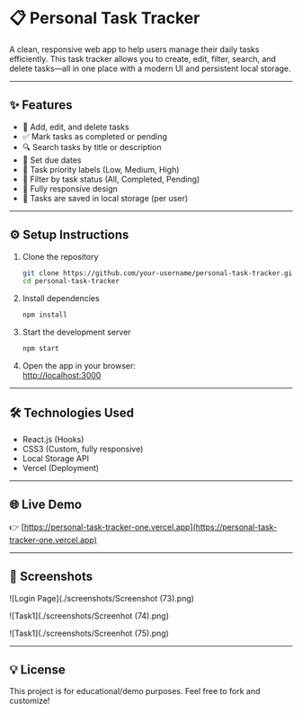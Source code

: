 # 📋 Personal Task Tracker

A clean, responsive web app to help users manage their daily tasks efficiently. This task tracker allows you to create, edit, filter, search, and delete tasks—all in one place with a modern UI and persistent local storage.

---

## ✨ Features

- 📝 Add, edit, and delete tasks
- ✅ Mark tasks as completed or pending
- 🔍 Search tasks by title or description
- 📅 Set due dates
- 🔢 Task priority labels (Low, Medium, High)
- 🎯 Filter by task status (All, Completed, Pending)
- 🌙 Fully responsive design
- 💾 Tasks are saved in local storage (per user)

---

## ⚙️ Setup Instructions

1. Clone the repository  
   ```bash
   git clone https://github.com/your-username/personal-task-tracker.git
   cd personal-task-tracker
   ```

2. Install dependencies  
   ```bash
   npm install
   ```

3. Start the development server  
   ```bash
   npm start
   ```

4. Open the app in your browser:  
   [http://localhost:3000](http://localhost:3000)

---

## 🛠️ Technologies Used

- React.js (Hooks)
- CSS3 (Custom, fully responsive)
- Local Storage API
- Vercel (Deployment)

---

## 🌐 Live Demo

👉 [https://personal-task-tracker-one.vercel.app](https://personal-task-tracker-one.vercel.app)

---

## 📸 Screenshots

![Login Page](./screenshots/Screenshot (73).png)

![Task1](./screenshots/Screenhot (74).png)

![Task1](./screenshots/Screenhot (75).png)


---

## 💡 License

This project is for educational/demo purposes. Feel free to fork and customize!
